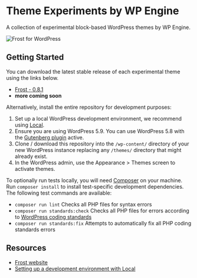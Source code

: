 # Theme Experiments by WP Engine

A collection of experimental block-based WordPress themes by WP Engine.

![Frost for WordPress](https://user-images.githubusercontent.com/4832319/147150948-25dfe270-e281-46ca-94af-f1dd94716760.jpg)

## Getting Started

You can download the latest stable release of each experimental theme using the links below.

- [Frost - 0.8.1](https://github.com/wpengine/themes/releases/download/2022.01.10/frost-0.8.1.zip)
- **more coming soon**

Alternatively, install the entire repository for development purposes:

1. Set up a local WordPress development environment, we recommend using [Local](https://localwp.com/).
2. Ensure you are using WordPress 5.9. You can use WordPress 5.8 with the [Gutenberg plugin](https://wordpress.org/plugins/gutenberg/) active.
3. Clone / download this repository into the `/wp-content/` directory of your new WordPress instance replacing any `/themes/` directory that might already exist.
4. In the WordPress admin, use the Appearance > Themes screen to activate themes.

To optionally run tests locally, you will need [Composer](https://getcomposer.org/) on your machine. Run `composer install` to install test-specific development dependencies. The following test commands are available:

- `composer run lint` Checks all PHP files for syntax errors
- `composer run standards:check` Checks all PHP files for errors according to [WordPress coding standards](https://developer.wordpress.org/coding-standards/)
- `composer run standards:fix` Attempts to automatically fix all PHP coding standards errors

## Resources

- [Frost website](https://frostwp.com/)
- [Setting up a development environment with Local](https://localwp.com/)


